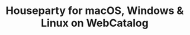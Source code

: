 ---
name: Houseparty
category: Social Networking
title: 'Houseparty for macOS, Windows & Linux on WebCatalog'
key: houseparty
fullUrl: 'https://app.houseparty.com'
hostname: app.houseparty.com

---